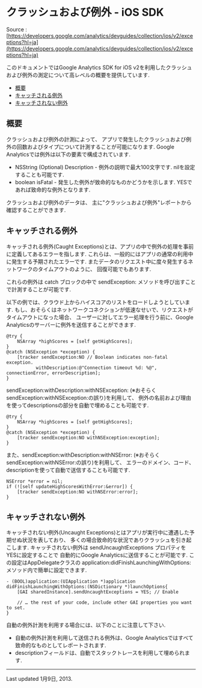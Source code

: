 # クラッシュおよび例外 - iOS SDK

Source : [https://developers.google.com/analytics/devguides/collection/ios/v2/exceptions?hl=ja](https://developers.google.com/analytics/devguides/collection/ios/v2/exceptions?hl=ja)

このドキュメントではGoogle Analytics SDK for iOS v2を利用したクラッシュおよび例外の測定について高レベルの概要を提供しています.

- [概要](#overview)
- [キャッチされる例外](#caught-exceptions)
- [キャッチされない例外](#uncaught-exceptions)

## <a name="overview"></a>概要

クラッシュおよび例外の計測によって、
アプリで発生したクラッシュおよび例外の回数およびタイプについて計測することが可能になります.
Google Analyticsでは例外は以下の要素で構成されています.

- NSString (Optional) Description - 例外の説明で最大100文字です. nilを設定することも可能です.
- boolean isFatal - 発生した例外が致命的なものかどうかを示します. YESであれば致命的な例外となります.

クラッシュおよび例外のデータは、
主に"クラッシュおよび例外"レポートから確認することができます.

## <a name="caught-exceptions"></a>キャッチされる例外

キャッチされる例外(Caught Exceptions)とは、アプリの中で例外の処理を事前に定義してあるエラーを指します.
これらは、一般的にはアプリの通常の利用中に発生する予期されたエラーです.
またデータのリクエスト中に度々発生するネットワークのタイムアウトのように、
回復可能でもあります.

これらの例外は catch ブロックの中で sendException: メソッドを呼び出すことで計測することが可能です.

以下の例では、クラウド上からハイスコアのリストをロードしようとしています.
もし、おそらくはネットワークコネクションが低速なせいで、リクエストがタイムアウトになった場合、
ユーザーに対してエラー処理を行う前に、Google Analyticsのサーバーに例外を送信することができます.

```
@try {
    NSArray *highScores = [self getHighScores];
}
@catch (NSException *exception) {
    [tracker sendException:NO // Boolean indicates non-fatal exception.
           withDescription:@"Connection timeout %d: %@", connectionError, errorDescription];
}
```

sendException:withDescription:withNSException: (※おそらくsendException:withNSException:の誤り)を利用して、
例外の名前および理由を使ってdescriptionsの部分を自動で埋めることも可能です.

```
@try {
    NSArray *highScores = [self getHighScores];
}
@catch (NSException *exception) {
    [tracker sendException:NO withNSException:exception];
}
```

また、sendException:withDescription:withNSError: (※おそらくsendException:withNSError:の誤り)を利用して、
エラーのドメイン、コード、descriptionを使って自動で送信することも可能です.

```  
NSError *error = nil;
if (![self updateHighScoresWithError:&error]) {
    [tracker sendException:NO withNSError:error];
}
```

## <a name="uncaught-exceptions"><a/>キャッチされない例外

キャッチされない例外(Uncaught Exceptions)とはアプリが実行中に遭遇した予期せぬ状況を表しており、
多くの場合致命的な状況でありクラッシュを引き起こします.
キャッチされない例外は sendUncaughtExceptions プロパティをYESに設定することで
自動的にGoogle Analyticsに送信することが可能です.
この設定はAppDelegateクラスの application:didFinishLaunchingWithOptions: メソッド内で簡単に設定できます.

```
- (BOOL)application:(UIApplication *)application didFinishLaunchingWithOptions:(NSDictionary *)launchOptions{
    [GAI sharedInstance].sendUncaughtExceptions = YES; // Enable
    
    // … the rest of your code, include other GAI properties you want to set.
} 
```

自動の例外計測を利用する場合には、以下のことに注意して下さい.

- 自動の例外計測を利用して送信される例外は、Google Analyticsではすべて致命的なものとしてレポートされます.
- descriptionフィールドは、自動でスタックトレースを利用して埋められます.

- - -

Last updated 1月9日, 2013.